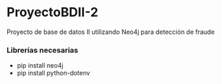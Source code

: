 # ProyectoBDII-2
Proyecto de base de datos II utilizando Neo4j para detección de fraude


### Librerías necesarias
- pip install neo4j
- pip install python-dotenv
